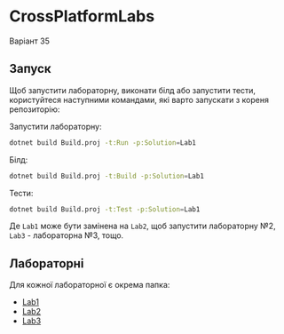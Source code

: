 # CrossPlatformLabs
Варіант 35

## Запуск
Щоб запустити лабораторну, виконати білд або запустити тести, користуйтеся наступними командами, які варто запускати з кореня репозиторію:

Запустити лабораторну:
```bash
dotnet build Build.proj -t:Run -p:Solution=Lab1
```

Білд:
```bash
dotnet build Build.proj -t:Build -p:Solution=Lab1
```

Тести:
```bash
dotnet build Build.proj -t:Test -p:Solution=Lab1
```

Де `Lab1` може бути замінена на `Lab2`, щоб запустити лабораторну №2, `Lab3` - лабораторна №3, тощо.

## Лабораторні
Для кожної лабораторної є окрема папка:
- [Lab1](./Lab1/)
- [Lab2](./Lab2/)
- [Lab3](./Lab3/)

